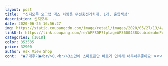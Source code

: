 ```yaml
---
layout: post 
title:  "신지모루 오그랩 맥스 차량용 무선충전거치대, 1개, 혼합색상" 
description: 신지모루  ..
date: 2020-06-25 16:56:27 
img: https://static.coupangcdn.com/image/retail/images/2020/05/27/13/4/e66e1b29-4b1d-473e-aec7-baf33adb1cc2.jpg 
linkUrl: https://link.coupang.com/re/AFFSDP?lptag=AF3600438&subid=ahnPublicAsk&pageKey=1638646162&itemId=2794480324&vendorItemId=70784161675&traceid=V0-113-ce21ccf97354e9a1 
categories: [1018] 
color: 353535 
price: 32900 
author: Ask View Shop 
cont:  "●구매후기●<br/>0.<br/>3초만에 스마트폰만 빠르게 인식해 너무너무좋아요!ㅎㅎ<br/>가능하니진짜 너무너무좋은거같아요!ㅎㅎ<br/>가로로 회전시키는것도 뻑뻑하지 않고 잘 넘어갑니다 가격대비 퀄리티 좋은제품같네여<br/>거의 두주간의 고민과 구매평검색끝에 이제품 신지모루 오그랩맥스로 결정했습니다<br/>공폰을 핸폰와이파이로 연결해서 티맵으로 네비를 대신하려 거치대를 구입했습니다<br/>남편도 보고는 잘샀다고 칭찬하네요!넘넘좋아요><<br/>네이버에서 찾아 마운트를 주문해서<br/>대 만족입니다<br/>또 슈퍼캐패시터로 전기없이도 작동이 가능해<br/>벤츠용 통풍구거치대가아닌<br/>센서가 동작해서 너무 안좋았는데 신지모루 오그랩 맥스는<br/>스크린왼쪽뒤로 설치한뒤 (딱 맞더라구요)<br/>신속한 쿠팡배송은 언제나 감사합니다<br/>오 역시 신지모루 오그랩 무선충전거치대 너무좋아요!><<br/>운전할때마다 옆으로 화면 기울어짐도 없어서 중간중간 각도 조정할 일도 없어요 운전할때 편해서 좋네요 잘쓸게요<br/>이제품은 시동 끄고도 3<br/> -4번정도 작동시킬수있네요 편리합니다 제 핸드폰은 무선충전이 안되는 기종이라 유선충전 공간이 꼭 필요했는데 무선충전도 가능하고, 유선충전 공간까지 <br/>일 때문에 차 시동 꺼놓고도 작동시킬 때가 있는데 그때마다 다시 시동 키키도 애매 하더라구요<br/>잭을 꽂은 거치대를 끼워넣으니 팔벌리고 대기하더군요<br/>전에 사용했던 제품은 인식이 오래걸리고 손만 가져가도<br/>제품자체가 튼튼하고 핸드폰 인식도 잘 되서 좋네요<br/>차가 벤츠라서 네비가 참... <br/>.<br/><br/>핸드폰을 올려놓아도 인식이안되고 고정이 되도 금방 떨어지던 타사 제품 쓰다가 안되겠다 싶어 구매했습니다<br/>혹시나 시동이 꺼져도 전력이 남아있어 최대!!!4회버튼 동작이<br/>" 
---
```

